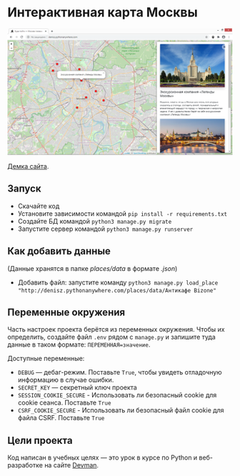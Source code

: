 # Интерактивная карта Москвы

![](screenshots/my_site.png)

[Демка сайта](http://denisz.pythonanywhere.com/).

## Запуск

- Скачайте код
- Установите зависимости командой `pip install -r requirements.txt`
- Создайте БД командой `python3 manage.py migrate`
- Запустите сервер командой `python3 manage.py runserver`

## Как добавить данные
(Данные хранятся в папке *places/data* в формате *.json*)
- Добавить файл: запустите команду `python3 manage.py load_place "http://denisz.pythonanywhere.com/places/data/Антикафе Bizone"`

## Переменные окружения

Часть настроек проекта берётся из переменных окружения. 
Чтобы их определить, создайте файл `.env` рядом с `manage.py` 
и запишите туда данные в таком формате: `ПЕРЕМЕННАЯ=значение`.

Доступные переменные:
- `DEBUG` — дебаг-режим. Поставьте `True`, чтобы увидеть отладочную информацию в случае ошибки.
- `SECRET_KEY` — секретный ключ проекта
- `SESSION_COOKIE_SECURE` - Использовать ли безопасный cookie для cookie сеанса. Поставьте `True`
- `CSRF_COOKIE_SECURE` - Использовать ли безопасный файл cookie для файла CSRF. Поставьте `True`

## Цели проекта

Код написан в учебных целях — это урок в курсе по Python 
и веб-разработке на сайте [Devman](https://dvmn.org/modules/django/lesson/yandex-afisha).
